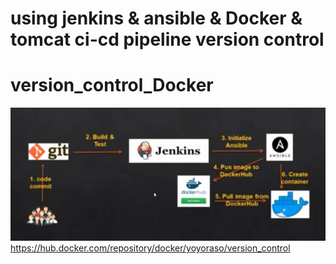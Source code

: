 # using jenkins & ansible & Docker & tomcat ci-cd pipeline version control
# version_control_Docker
![](version.JPG)
https://hub.docker.com/repository/docker/yoyoraso/version_control
